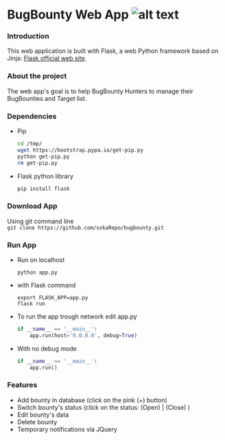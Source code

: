 # BugBounty Web App ![alt text](https://github.com/sokaRepo/bugbounty/raw/master/static/images/dog.png "Logo Title Text 1")



### Introduction

This web application is built with Flask, a web Python framework based on Jinja:
[Flask official web site](http://flask.pocoo.org/ "Flask's Homepage").

### About the project

The web app's goal is to help BugBounty Hunters to manage their BugBounties and Target list.

### Dependencies


* Pip 

	```bash
	cd /tmp/
	wget https://bootstrap.pypa.io/get-pip.py
	python get-pip.py
	rm get-pip.py
	```
* Flask python library

	```bash
	pip install flask
	```

### Download App

Using git command line	
    ```
    git clone https://github.com/sokaRepo/bugbounty.git
    ```

### Run App

* Run on localhost	
    ```
    python app.py
    ```

* with Flask command
    ```
    export FLASK_APP=app.py
    flask run
    ```

* To run the app trough network edit app.py
    ```python
    if __name__ == '__main__':
    	app.run(host='0.0.0.0', debug=True)
    ```

* With no debug mode
    ```python
    if __name__ == '__main__':
    	app.run()
    ```

### Features
* Add bounty in database (click on the pink (+) button)
* Switch bounty's status (click on the status: (Open) | (Close) )
* Edit bounty's data
* Delete bounty
* Temporary notifications via JQuery